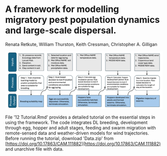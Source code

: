 # A framework for modelling migratory pest population dynamics and large-scale dispersal.
 Renata Retkute, William Thurston, Keith Cressman, Christopher A. Gilligan

![Schematics of the modelling framework](Figure_2.png)

File '12 Tutorial.Rmd' provides a detailed tutorial on the essential steps in using the framework. The code integrates DL breeding, development through egg, hopper and adult stages, feeding and swarm migration with remote-sensed data and weather-driven models for wind trajectories. Before running the tutorial, download 'Data.zip' from [https://doi.org/10.17863/CAM.111882](https://doi.org/10.17863/CAM.111882)  and unarchive file with data. 

